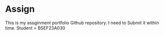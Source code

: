 # Assign
This is my assginment portfolio Github repository.
I need to Submit it within time.
Student = BSEF23A030
